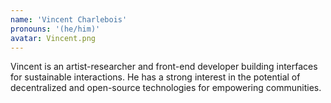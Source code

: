 ```yaml
---
name: 'Vincent Charlebois'
pronouns: '(he/him)'
avatar: Vincent.png
---
```

Vincent is an artist-researcher and front-end developer building interfaces for sustainable interactions. He has a strong interest in the potential of decentralized and open-source technologies for empowering communities.